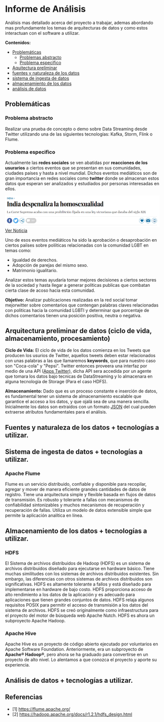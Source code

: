 # Informe de Análisis

Análisis mas detallado acerca del proyecto a trabajar, ademas abordando mas profundamente los temas de arquitecturas de datos y como estos interactuan con el software a utilizar.

**Contenidos:**

- [Problemáticas](#Problemáticas)
	- [Problemas abstracto](#Problema-abstracto)
	- [Problema especifico](#Problema-especifico)
- [Aquitectura preliminar](#arquitectura-preliminar-de-datos-ciclo-de-vida-almacenamiento-procesamiento)
- [fuentes y naturaleza de los datos](#fuentes-y-naturaleza-de-los-datos--tecnologías-a-utilizar)
- [sistema de ingesta de datos](#sistema-de-ingesta-de-datos--tecnologías-a-utilizar)
- [almacenamiento de los datos](#almacenamiento-de-los-datos--tecnologías-a-utilizar)
- [análisis de datos](#análisis-de-datos--tecnologías-a-utilizar)






## Problemáticas

### Problema abstracto

Realizar una prueba de concepto o demo sobre Data Streaming desde Twitter utilizando una de las siguientes tecnologías: Kafka, Storm, Flink o Flume.

### Problema especifico

Actualmente las **redes sociales** se ven abatidas por **reacciones de los usurarios** a ciertos eventos que se presentan en sus comunidades, ciudades países y hasta a nivel mundial. Dichos eventos mediáticos son de gran importancia en redes sociales como **twitter**  donde se almacenan estos datos que esperan ser analizados y estudiados por personas interesadas en ellos.


![Ver Noticia](imagenes/Noticia.PNG)
[Ver Noticia](https://elpais.com/internacional/2018/09/06/actualidad/1536217018_424450.html)

Uno de esos eventos mediáticos ha sido la aprobación o desaprobación en ciertos paíises sobre políiticas relacionadas con la comunidad LGBT en temas como:

- Igualdad de derechos.
-  Adopción de parejas del mismo sexo.
- Matrimonio igualitario.

Analizar estos temas ayudaría tomar mejores decisiones a ciertos sectores de la sociedad y hasta llegar a generar políticas publicas que combatan cierta clase de acoso hacia esta comunidad.

**Objetivo:** Analizar publicaciones realizadas en la red social tomar mejorwitter sobre comentarios que contengan palabras claves relacionadas con politicas hacia la comunidad LGBTI y determinar que porcentaje de dichos comentarios tienen una posición positiva, neutra o negativa.


## Arquitectura preliminar de datos (ciclo de vida, almacenamiento, procesamiento)

 **Ciclo de Vida:**  El ciclo de vida de los datos comienza en los Tweets que producen los usurios de Twitter, aquellos tweets deben estar relacionados con unas palabras a las que llamaremos  **keywords**, que para nuestro caso son "Coca-cola" y "Pepsi". Twitter entonces proveera una interfaz por medio de una API ([Apps Twitter](https://apps.twitter.com/)), dicha API sera accedida por un agente que tomara los datos bajo tecnicas de DataStreaming y lo almacenara en alguna tecnologia de Storage (Para el caso HDFS).
 

 **Almacenamiento:**  Dado que es un proceso constante e inserción de datos, es fundamental tener un sistema de almacenamiento escalable que garantice el acceso a los datos, y que ojalá sea de una manera sencilla. Inicialmente los datos son extraidos con un formato  [JSON](https://es.wikipedia.org/wiki/JSON)  del cual pueden extraerse atributos fundamentales para el análisis.

## Fuentes y naturaleza de los datos + tecnologías a utilizar.

## Sistema de ingesta de datos + tecnologías a utilizar.

### Apache Flume

Flume es un servicio distribuido, confiable y disponible para recopilar, agregar y mover de manera eficiente grandes cantidades de datos de registro. Tiene una arquitectura simple y flexible basada en flujos de datos de transmisión. Es robusto y tolerante a fallas con mecanismos de confiabilidad sintonizables y muchos mecanismos de recuperación y recuperación de fallas. Utiliza un modelo de datos extensible simple que permite la aplicación analítica en línea.

## Almacenamiento de los datos + tecnologías a utilizar.

### HDFS

El Sistema de archivos distribuidos de Hadoop (HDFS) es un sistema de archivos distribuidos diseñado para ejecutarse en hardware básico. Tiene muchas similitudes con los sistemas de archivos distribuidos existentes. Sin embargo, las diferencias con otros sistemas de archivos distribuidos son significativas. HDFS es altamente tolerante a fallos y está diseñado para implementarse en hardware de bajo costo. HDFS proporciona acceso de alto rendimiento a los datos de la aplicación y es adecuado para aplicaciones que tienen grandes conjuntos de datos. HDFS relaja algunos requisitos POSIX para permitir el acceso de transmisión a los datos del sistema de archivos. HDFS se creó originalmente como infraestructura para el proyecto del motor de búsqueda web Apache Nutch. HDFS es ahora un subproyecto Apache Hadoop.

### Apache Hive

Apache Hive es un proyecto de código abierto ejecutado por voluntarios en Apache Software Foundation. Anteriormente, era un subproyecto de **Apache® Hadoop®**, pero ahora se ha graduado para convertirse en un proyecto de alto nivel. Lo alentamos a que conozca el proyecto y aporte su experiencia.

## Análisis de datos + tecnologías a utilizar.

## Referencias

- [1] https://flume.apache.org/
- [2] https://hadoop.apache.org/docs/r1.2.1/hdfs_design.html
<!--stackedit_data:
eyJoaXN0b3J5IjpbLTE1MDYwMjY0NDAsLTE0MTU2MTMwLC0zMT
kzMDY4MTcsMTA4MTIzNjA3NiwtMTI2ODIyODE4NCwxNDc0NzUy
MDk4LDE5NjAzMDYxNTEsMzE0NDgzMzMxLC0xMzE1OTc5MTQzLD
E4OTEyMTk3NzIsMzQ2NTExOTk2LDE0MzA5NTgyNjAsLTIxMzc4
MTkwMTksLTQ4NjM5ODQ2MiwtMTIwNTM3ODIxLC0xODMwOTgxNT
YwLC0yMDg4NzQ2NjEyLDk4MzY0NjUwNl19
-->